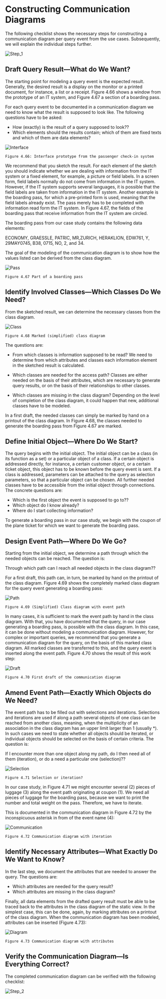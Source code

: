 # Constructing Communication Diagrams

The following checklist shows the necessary steps for constructing a communication diagram per query event from the use cases. Subsequently, we will explain the individual steps further.

![Step_1](images/Step_1.png)

## Draft Query Result—What do We Want?

The starting point for modeling a query event is the expected result. Generally, the desired result is a display on the monitor or a printed document, for instance, a list or a receipt. Figure 4.66 shows a window from the prototype of an IT system, and Figure 4.67 a section of a boarding pass.

For each query event to be documented in a communication diagram we need to know what the result is supposed to look like. The following questions have to be asked:

 * How (exactly) is the result of a query supposed to look??
 * Which elements should the results contain; which of them are fixed texts and which of them are data elements?
 
![Interface](images/Interface.jpg)
 
	Figure 4.66: Interface prototype from the passenger check-in system
	
We recommend that you sketch the result. For each element of the sketch you should indicate whether we are dealing with information from the IT system or a fixed element, for example, a picture or field labels. In a screen form, field labels normally do not come from information in the IT system. However, if the IT system supports several languages, it is possible that the field labels are taken from information in the IT system. Another example is the boarding pass, for which a pre-printed form is used, meaning that the field labels already exist. The pass merely has to be completed with information read form the IT system. In Figure 4.67, the fields of the boarding pass that receive information from the IT system are circled.

The boarding pass from our case study contains the following data elements:

ECONOMY, GRAESSLE, PATRIC, MR,ZURICH, HERAKLION, EDW761, Y, 29MAY0745, B38, 0715, NO, 2, and 34.

The goal of the modeling of the communication diagram is to show how the values listed can be derived from the class diagram.

![Pass](images/Pass.jpg)

	Figure 4.67 Part of a boarding pass
	
## Identify Involved Classes—Which Classes Do We Need?

From the sketched result, we can determine the necessary classes from the class diagram.

![Class](images/Class.jpg)

	Figure 4.68 Marked (simplified) class diagram

The questions are:

 * From which classes is information supposed to be read? We need to determine from which attributes and classes each information element in the sketched result is calculated.

 * Which classes are needed for the access path? Classes are either needed on the basis of their attributes, which are necessary to generate query results, or on the basis of their relationships to other classes.

 * Which classes are missing in the class diagram? Depending on the level of completion of the class diagram, it could happen that new, additional classes have to be modeled.

In a first draft, the needed classes can simply be marked by hand on a printout of the class diagram. In Figure 4.68, the classes needed to generate the boarding pass from Figure 4.67 are marked.

## Define Initial Object—Where Do We Start?

The query begins with the initial object. The initial object can be a class (in its function as a set) or a particular object of a class. If a certain object is addressed directly, for instance, a certain customer object, or a certain ticket object, this object has to be known before the query event is sent. If a class is addressed, parameters can be attached to the query as selection parameters, so that a particular object can be chosen. All further needed classes have to be accessible from the initial object through connections. The concrete questions are:

 * Which is the first object the event is supposed to go to??
 * Which object do I know already?
 * Where do I start collecting information?

To generate a boarding pass in our case study, we begin with the coupon of the plane ticket for which we want to generate the boarding pass.

## Design Event Path—Where Do We Go?

Starting from the initial object, we determine a path through which the needed objects can be reached. The question is:

Through which path can I reach all needed objects in the class diagram??

For a first draft, this path can, in turn, be marked by hand on the printout of the class diagram. Figure 4.69 shows the completely marked class diagram for the query event generating a boarding pass:

![Path](images/Path.jpg)

	Figure 4.69 (Simplified) Class diagram with event path

In many cases, it is sufficient to mark the event path by hand in the class diagram. With that, you have documented that the query, in our case generating a boarding pass, is possible with the class diagram. In this case, it can be done without modeling a communication diagram. However, for complex or important queries, we recommend that you generate a communication diagram for the query, on the basis of this marked class diagram. All marked classes are transferred to this, and the query event is inserted along the event path. Figure 4.70 shows the result of this work step:

![Draft](images/Draft.jpg)

	Figure 4.70 First draft of the communication diagram

## Amend Event Path—Exactly Which Objects do We Need?

The event path has to be filled out with selections and iterations. Selections and iterations are used if along a path several objects of one class can be reached from another class, meaning, when the multiplicity of an association in the class diagram has an upper limit larger than 1 (usually *). In such cases we need to state whether all objects should be iterated, or individual objects should be selected on the basis of certain criteria. The question is:

If I encounter more than one object along my path, do I then need all of them (iteration), or do a need a particular one (selection)??

![Selection](images/Selection.jpg)

	Figure 4.71 Selection or iteration?
	
In our case study, in Figure 4.71 we might encounter several (2) pieces of luggage (3) along the event path originating at coupon (1). We need all pieces of luggage for the boarding pass, because we want to print the number and total weight on the pass. Therefore, we have to iterate.

This is documented in the communication diagram in Figure 4.72 by the inconspicuous asterisk in from of the event name (4):

![Communication](images/Communication.jpg)

	Figure 4.72 Communication diagram with iteration
	
## Identify Necessary Attributes—What Exactly Do We Want to Know?

In the last step, we document the attributes that are needed to answer the query. The questions are:

 * Which attributes are needed for the query result?
 * Which attributes are missing in the class diagram?
 
Finally, all data elements from the drafted query result must be able to be traced back to the attributes in the class diagram of the static view. In the simplest case, this can be done, again, by marking attributes on a printout of the class diagram. When the communication diagram has been modeled, attributes can be inserted (Figure 4.73):

![Diagram](images/Diagram.jpg)

	Figure 4.73 Communication diagram with attributes
	
## Verify the Communication Diagram—Is Everything Correct?

The completed communication diagram can be verified with the following checklist:

![Step_2](images/Step_2.png)
